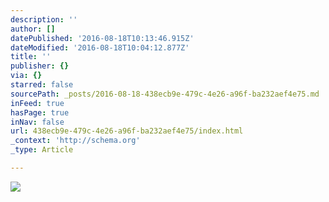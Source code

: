 ```yaml
---
description: ''
author: []
datePublished: '2016-08-18T10:13:46.915Z'
dateModified: '2016-08-18T10:04:12.877Z'
title: ''
publisher: {}
via: {}
starred: false
sourcePath: _posts/2016-08-18-438ecb9e-479c-4e26-a96f-ba232aef4e75.md
inFeed: true
hasPage: true
inNav: false
url: 438ecb9e-479c-4e26-a96f-ba232aef4e75/index.html
_context: 'http://schema.org'
_type: Article

---
```

![](https://the-grid-user-content.s3-us-west-2.amazonaws.com/d4de78bf-6d29-4628-a419-74e567b4295c.jpg)